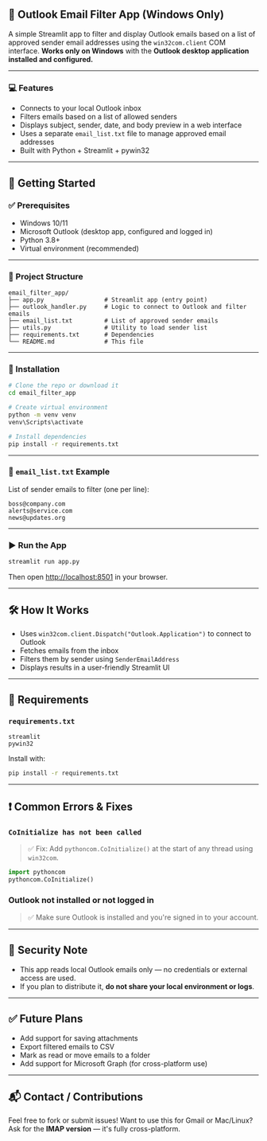 ## 📨 Outlook Email Filter App (Windows Only)

A simple Streamlit app to filter and display Outlook emails based on a list of approved sender email addresses using the `win32com.client` COM interface.
**Works only on Windows** with the **Outlook desktop application installed and configured.**

---

### 💻 Features

* Connects to your local Outlook inbox
* Filters emails based on a list of allowed senders
* Displays subject, sender, date, and body preview in a web interface
* Uses a separate `email_list.txt` file to manage approved email addresses
* Built with Python + Streamlit + pywin32

---

## 🚀 Getting Started

### ✅ Prerequisites

* Windows 10/11
* Microsoft Outlook (desktop app, configured and logged in)
* Python 3.8+
* Virtual environment (recommended)

---

### 📁 Project Structure

```
email_filter_app/
├── app.py                 # Streamlit app (entry point)
├── outlook_handler.py     # Logic to connect to Outlook and filter emails
├── email_list.txt         # List of approved sender emails
├── utils.py               # Utility to load sender list
├── requirements.txt       # Dependencies
└── README.md              # This file
```

---

### 🔮 Installation

```bash
# Clone the repo or download it
cd email_filter_app

# Create virtual environment
python -m venv venv
venv\Scripts\activate

# Install dependencies
pip install -r requirements.txt
```

---

### 📄 `email_list.txt` Example

List of sender emails to filter (one per line):

```
boss@company.com
alerts@service.com
news@updates.org
```

---

### ▶️ Run the App

```bash
streamlit run app.py
```

Then open [http://localhost:8501](http://localhost:8501) in your browser.

---

## 🛠 How It Works

* Uses `win32com.client.Dispatch("Outlook.Application")` to connect to Outlook
* Fetches emails from the inbox
* Filters them by sender using `SenderEmailAddress`
* Displays results in a user-friendly Streamlit UI

---

## 🤩 Requirements

### `requirements.txt`

```
streamlit
pywin32
```

Install with:

```bash
pip install -r requirements.txt
```

---

## ❗ Common Errors & Fixes

### `CoInitialize has not been called`

> ✅ Fix: Add `pythoncom.CoInitialize()` at the start of any thread using `win32com`.

```python
import pythoncom
pythoncom.CoInitialize()
```

### Outlook not installed or not logged in

> ✅ Make sure Outlook is installed and you're signed in to your account.

---

## 🔐 Security Note

* This app reads local Outlook emails only — no credentials or external access are used.
* If you plan to distribute it, **do not share your local environment or logs**.

---

## ✅ Future Plans

* Add support for saving attachments
* Export filtered emails to CSV
* Mark as read or move emails to a folder
* Add support for Microsoft Graph (for cross-platform use)

---

## 📬 Contact / Contributions

Feel free to fork or submit issues!
Want to use this for Gmail or Mac/Linux? Ask for the **IMAP version** — it's fully cross-platform.
